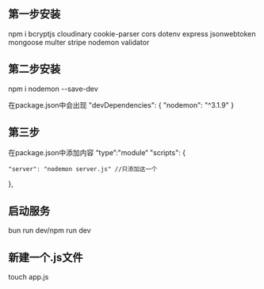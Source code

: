 
## 第一步安装
npm i bcryptjs cloudinary cookie-parser cors dotenv express jsonwebtoken mongoose multer stripe nodemon validator

## 第二步安装

npm i nodemon --save-dev

在package.json中会出现 
"devDependencies": {
    "nodemon": "^3.1.9"
  }

## 第三步
在package.json中添加内容
“type”:"module“
"scripts": {
   
    "server": "nodemon server.js" //只添加这一个
  },
## 启动服务
bun run dev/npm run dev


## 新建一个.js文件
touch app.js